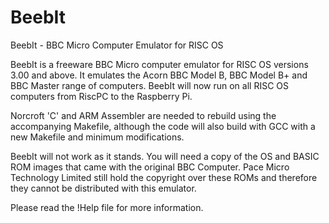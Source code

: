 # BeebIt
BeebIt - BBC Micro Computer Emulator for RISC OS

BeebIt is a freeware BBC Micro computer emulator for RISC OS versions 3.00 and above.
It emulates the Acorn BBC Model B, BBC Model B+ and BBC Master range of computers.
BeebIt will now run on all RISC OS computers from RiscPC to the Raspberry Pi.

Norcroft 'C' and ARM Assembler are needed to rebuild using the accompanying Makefile, although the code will also build with GCC with a new Makefile and minimum modifications.

BeebIt will not work as it stands. You will need a copy of the OS and BASIC ROM images that came with the original BBC Computer.
Pace Micro Technology Limited still hold the copyright over these ROMs and therefore they cannot be distributed with this emulator.

Please read the !Help file for more information.
